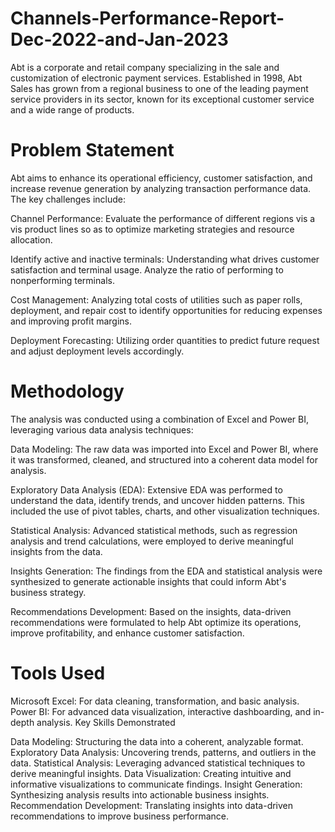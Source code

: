 # Channels-Performance-Report-Dec-2022-and-Jan-2023

Abt is a corporate and retail company specializing in the sale and customization of electronic payment services. Established in 1998, Abt Sales has grown from a regional business to one of the leading payment service providers in its sector, known for its exceptional customer service and a wide range of products.

# Problem Statement

Abt aims to enhance its operational efficiency, customer satisfaction, and increase revenue generation by analyzing transaction performance data. The key challenges include:

Channel Performance: Evaluate the performance of different regions vis a vis product lines so as to optimize marketing strategies and resource allocation.

Identify active and inactive terminals: Understanding what drives customer satisfaction and terminal usage. Analyze the ratio of performing to nonperforming terminals.

Cost Management: Analyzing total costs of utilities such as paper rolls, deployment, and repair cost to identify opportunities for reducing expenses and improving profit margins.

Deployment Forecasting: Utilizing order quantities to predict future request and adjust deployment levels accordingly.

# Methodology

The analysis was conducted using a combination of Excel and Power BI, leveraging various data analysis techniques:

Data Modeling: The raw data was imported into Excel and Power BI, where it was transformed, cleaned, and structured into a coherent data model for analysis.

Exploratory Data Analysis (EDA): Extensive EDA was performed to understand the data, identify trends, and uncover hidden patterns. This included the use of pivot tables, charts, and other visualization techniques.

Statistical Analysis: Advanced statistical methods, such as regression analysis and trend calculations, were employed to derive meaningful insights from the data.

Insights Generation: The findings from the EDA and statistical analysis were synthesized to generate actionable insights that could inform Abt's business strategy.

Recommendations Development: Based on the insights, data-driven recommendations were formulated to help Abt optimize its operations, improve profitability, and enhance customer satisfaction.

# Tools Used

Microsoft Excel: For data cleaning, transformation, and basic analysis.
Power BI: For advanced data visualization, interactive dashboarding, and in-depth analysis.
Key Skills Demonstrated

Data Modeling: Structuring the data into a coherent, analyzable format.
Exploratory Data Analysis: Uncovering trends, patterns, and outliers in the data.
Statistical Analysis: Leveraging advanced statistical techniques to derive meaningful insights.
Data Visualization: Creating intuitive and informative visualizations to communicate findings.
Insight Generation: Synthesizing analysis results into actionable business insights.
Recommendation Development: Translating insights into data-driven recommendations to improve business performance.

